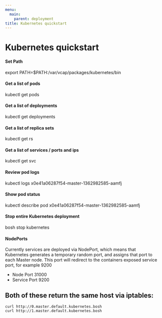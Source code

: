 ```yaml
---
menu:
  main:
    parent: deployment
title: Kubernetes quickstart
---
```

# Kubernetes quickstart

#### Set Path
export PATH=$PATH:/var/vcap/packages/kubernetes/bin

#### Get a list of pods
kubectl get pods

#### Get a list of deployments
kubectl get deployments

#### Get a list of replica sets
kubectl get rs

#### Get a list of services / ports and ips
kubectl get svc

#### Review pod logs
kubectl logs x0e41a06287f54-master-1362982585-aamfj

#### Show pod status
kubectl describe pod x0e41a06287f54-master-1362982585-aamfj

#### Stop entire Kubernetes deployment
bosh stop kubernetes

#### NodePorts
Currently services are deployed via NodePort, which means that Kubernetes generates a temporary random port, and assigns that port to each Master node.  This port will redirect to the containers exposed service port, for example 9200

  - Node Port 31000
  - Service Port 9200

  ## Both of these return the same host via iptables:
  ```
  curl http://0.master.default.kubernetes.bosh
  curl http://1.master.default.kubernetes.bosh
  ```
